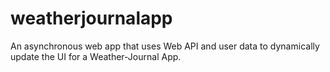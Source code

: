 # weatherjournalapp
An asynchronous web app that uses Web API and user data to dynamically update the UI for a Weather-Journal App.
